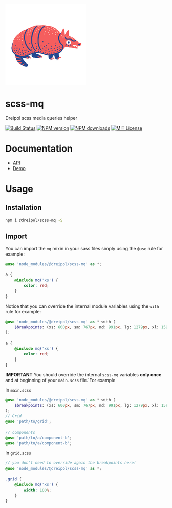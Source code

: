 <img src="https://raw.githubusercontent.com/dreipol/scss-mq/main/logo.png" width="50%"/>

# scss-mq

Dreipol scss media queries helper

[![Build Status][travis-image]][travis-url]
[![NPM version][npm-version-image]][npm-url]
[![NPM downloads][npm-downloads-image]][npm-url]
[![MIT License][license-image]][license-url]


# Documentation

- [API](https://www.dreipol.dev/scss-mq/)
- [Demo](https://www.dreipol.dev/scss-mq/demo)

# Usage 

## Installation

```bash
npm i @dreipol/scss-mq -S
```

## Import

You can import the `mq` mixin in your sass files simply using the `@use` rule for example:

```scss
@use 'node_modules/@dreipol/scss-mq' as *;

a {
    @include mq('xs') {
        color: red;
    }
} 
```

Notice that you can override the internal module variables using the `with` rule for example:

```scss
@use 'node_modules/@dreipol/scss-mq' as * with (
    $breakpoints: (xs: 600px, sm: 767px, md: 991px, lg: 1279px, xl: 1599px)
);

a {
    @include mq('xs') {
        color: red;
    }
} 
```

**IMPORTANT** You should override the internal `scss-mq` variables **only once** and at beginning of your `main.scss` file.`For example

In `main.scss`

```scss
@use 'node_modules/@dreipol/scss-mq' as * with (
    $breakpoints: (xs: 600px, sm: 767px, md: 991px, lg: 1279px, xl: 1599px)
);
// Grid
@use 'path/to/grid';

// components
@use 'path/to/a/component-b';
@use 'path/to/a/component-b';
```

In `grid.scss`

```scss
// you don't need to override again the breakpoints here!
@use 'node_modules/@dreipol/scss-mq' as *;

.grid {
    @include mq('xs') {
        width: 100%;
    }
}
```

[travis-image]:https://img.shields.io/travis/dreipol/scss-mq.svg?style=flat-square
[travis-url]:https://travis-ci.org/dreipol/scss-mq

[license-image]:http://img.shields.io/badge/license-MIT-000000.svg?style=flat-square
[license-url]:LICENSE

[npm-version-image]:http://img.shields.io/npm/v/@dreipol/scss-mq.svg?style=flat-square
[npm-downloads-image]:http://img.shields.io/npm/dm/@dreipol/scss-mq.svg?style=flat-square
[npm-url]:https://npmjs.org/package/@dreipol/scss-mq
